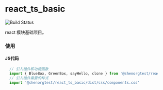 # react_ts_basic
![Build Status](https://travis-ci.org/shjyy1983/react_ts_basic.svg?branch=main)

react 模块基础项目。

### 使用
#### JS代码
```javascript
  // 引入组件和功能函数
  import { BlueBox, GreenBox, sayHello, clone } from '@shenorgtest/react_ts_basic'
  // 引入组件需要的样式
  import '@shenorgtest/react_ts_basic/dist/css/components.css'
```

